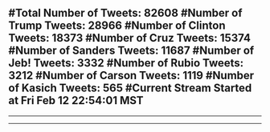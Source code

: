 #Total Number of Tweets: 82608 
#Number of Trump Tweets: 28966
#Number of Clinton Tweets: 18373
#Number of Cruz Tweets: 15374
#Number of Sanders Tweets: 11687
#Number of Jeb! Tweets: 3332
#Number of Rubio Tweets: 3212
#Number of Carson Tweets: 1119
#Number of Kasich Tweets: 565
#Current Stream Started at Fri Feb 12 22:54:01 MST
---
---
---

